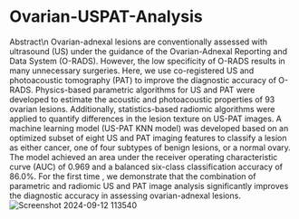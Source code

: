 # Ovarian-USPAT-Analysis
Abstract\n
Ovarian-adnexal lesions are conventionally assessed with ultrasound (US) under the guidance of the Ovarian-Adnexal Reporting and Data System (O-RADS). However, the low specificity of O-RADS results in many unnecessary surgeries. Here, we use co-registered US and photoacoustic tomography (PAT) to improve the diagnostic accuracy of O-RADS.  Physics-based parametric algorithms for US and PAT were developed to estimate the acoustic and photoacoustic properties of 93 ovarian lesions. Additionally, statistics-based radiomic algorithms were applied to quantify differences in the lesion texture on US-PAT images. A machine learning model (US-PAT KNN model) was developed based on an optimized subset of eight US and PAT imaging features to classify a lesion as either cancer, one of four subtypes of benign lesions, or a normal ovary. The model achieved an area under the receiver operating characteristic curve (AUC) of 0.969 and a balanced six-class classification accuracy of 86.0%. For the first time , we demonstrate that the combination of parametric and radiomic US and PAT image analysis significantly improves the diagnostic accuracy in assessing ovarian-adnexal lesions.
![Screenshot 2024-09-12 113540](https://github.com/user-attachments/assets/19f41baf-ffa0-4e51-a512-132cec53dbcb)
